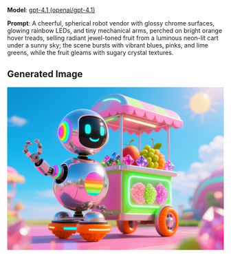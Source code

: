 **Model**: [gpt-4.1 (openai/gpt-4.1)](https://github.com/marketplace/models/azure-openai/gpt-4-1)

**Prompt**: A cheerful, spherical robot vendor with glossy chrome surfaces, glowing rainbow LEDs, and tiny mechanical arms, perched on bright orange hover treads, selling radiant jewel-toned fruit from a luminous neon-lit cart under a sunny sky; the scene bursts with vibrant blues, pinks, and lime greens, while the fruit gleams with sugary crystal textures.

## Generated Image

![Generated Image](./images/generated-1755043158814-a0tw5z.png)
